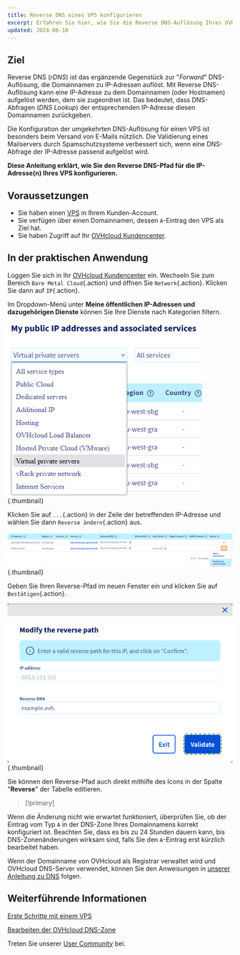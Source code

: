 ```yaml
---
title: Reverse DNS eines VPS konfigurieren
excerpt: Erfahren Sie hier, wie Sie die Reverse DNS-Auflösung Ihres OVHcloud VPS bearbeiten
updated: 2024-06-10
---
```


## Ziel

Reverse DNS (*rDNS*) ist das ergänzende Gegenstück zur "*Forward*" DNS-Auflösung, die Domainnamen zu IP-Adressen auflöst. Mit Reverse DNS-Auflösung kann eine IP-Adresse zu dem Domainnamen (oder Hostnamen) aufgelöst werden, dem sie zugeordnet ist. Das bedeutet, dass DNS-Abfragen (*DNS Lookup*) der entsprechenden IP-Adresse diesen Domainnamen zurückgeben.

Die Konfiguration der umgekehrten DNS-Auflösung für einen VPS ist besonders beim Versand von E-Mails nützlich. Die Validierung eines Mailservers durch Spamschutzsysteme verbessert sich, wenn eine DNS-Abfrage der IP-Adresse passend aufgelöst wird.

**Diese Anleitung erklärt, wie Sie den Reverse DNS-Pfad für die IP-Adresse(n) Ihres VPS konfigurieren.**

## Voraussetzungen

- Sie haben einen [VPS](https://www.ovhcloud.com/de/vps/) in Ihrem Kunden-Account.
- Sie verfügen über einen Domainnamen, dessen `A`-Eintrag den VPS als Ziel hat.
- Sie haben Zugriff auf Ihr [OVHcloud Kundencenter](/links/manager).

## In der praktischen Anwendung

Loggen Sie sich in Ihr [OVHcloud Kundencenter](/links/manager) ein. Wechseln Sie zum Bereich `Bare Metal Cloud`{.action} und öffnen Sie `Network`{.action}. Klicken Sie dann auf `IP`{.action}.

Im Dropdown-Menü unter **Meine öffentlichen IP-Adressen und dazugehörigen Dienste** können Sie Ihre Dienste nach Kategorien filtern.

![Reverse IP](images/filteripvps.png){.thumbnail}

Klicken Sie auf `...`{.action} in der Zeile der betreffenden IP-Adresse und wählen Sie dann `Reverse ändern`{.action} aus.

![Reverse DNS](images/modifyreverse.png){.thumbnail}

Geben Sie Ihren Reverse-Pfad im neuen Fenster ein und klicken Sie auf `Bestätigen`{.action}.

![Reverse DNS](images/enterreverse.png){.thumbnail}

Sie können den Reverse-Pfad auch direkt mithilfe des Icons in der Spalte "**Reverse**" der Tabelle editieren.

> [!primary]
>
Wenn die Änderung nicht wie erwartet funktioniert, überprüfen Sie, ob der Eintrag vom Typ `A` in der DNS-Zone Ihres Domainnamens korrekt konfiguriert ist. Beachten Sie, dass es bis zu 24 Stunden dauern kann, bis DNS-Zonenänderungen wirksam sind, falls Sie den `A`-Eintrag erst kürzlich bearbeitet haben.
>
Wenn der Domainname von OVHcloud als Registrar verwaltet wird und OVHcloud DNS-Server verwendet, können Sie den Anweisungen in [unserer Anleitung zu DNS](/pages/web_cloud/domains/dns_zone_edit) folgen.
>

## Weiterführende Informationen <a name="gofurther"></a>

[Erste Schritte mit einem VPS](/pages/bare_metal_cloud/virtual_private_servers/starting_with_a_vps)

[Bearbeiten der OVHcloud DNS-Zone](/pages/web_cloud/domains/dns_zone_edit)

Treten Sie unserer [User Community](/links/community) bei.